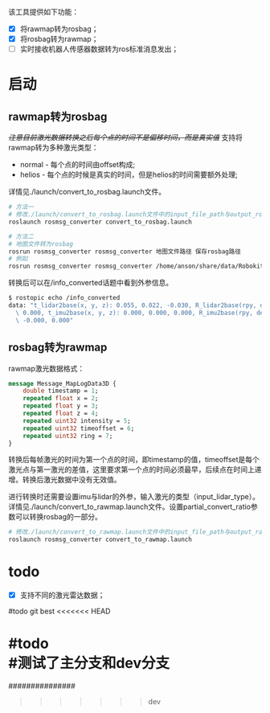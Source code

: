 该工具提供如下功能：

- [x] 将rawmap转为rosbag；
- [x] 将rosbag转为rawmap；
- [ ] 实时接收机器人传感器数据转为ros标准消息发出；

# 启动

## rawmap转为rosbag

~~*注意目前激光数据转换之后每个点的时间不是偏移时间，而是真实值*~~
支持将rawmap转为多种激光类型：
- normal - 每个点的时间由offset构成;
- helios - 每个点的时候是真实的时间，但是helios的时间需要额外处理;

详情见./launch/convert_to_rosbag.launch文件。

```bash
# 方法一
# 修改./launch/convert_to_rosbag.launch文件中的input_file_path与output_rosbag_path后，运行
roslaunch rosmsg_converter convert_to_rosbag.launch

# 方法二
# 地图文件转为rosbag
rosrun rosmsg_converter rosmsg_converter 地图文件路径 保存rosbag路径
# 例如
rosrun rosmsg_converter rosmsg_converter /home/anson/share/data/Robokit_2021-06-18_15-00-24.rawmap /home/anson/rosbag/converted.bag

```

转换后可以在/info_converted话题中看到外参信息。

```bash
$ rostopic echo /info_converted
data: "t_lidar2base(x, y, z): 0.055, 0.022, -0.030, R_lidar2base(rpy, deg): 0.000 , 0.000,\
  \ 0.000, t_imu2base(x, y, z): 0.000, 0.000, 0.000, R_imu2base(rpy, deg): 0.000 ,\
  \ -0.000, 0.000"

```

## rosbag转为rawmap

rawmap激光数据格式：

```protobuf
message Message_MapLogData3D {
    double timestamp = 1;
    repeated float x = 2;
    repeated float y = 3;
    repeated float z = 4;
    repeated uint32 intensity = 5;
    repeated uint32 timeoffset = 6;
    repeated uint32 ring = 7;
}
```

转换后每帧激光的时间为第一个点的时间，即timestamp的值，timeoffset是每个激光点与第一激光的差值，这里要求第一个点的时间必须最早，后续点在时间上递增。转换后激光数据中没有无效值。

进行转换时还需要设置imu与lidar的外参，输入激光的类型（input_lidar_type）。详情见./launch/convert_to_rawmap.launch文件。设置partial_convert_ratio参数可以转换rosbag的一部分。

```bash
# 修改./launch/convert_to_rawmap.launch文件中的input_file_path与output_rawmao_path后，运行
roslaunch rosmsg_converter convert_to_rawmap.launch
```

# todo

- [x] 支持不同的激光雷达数据；

#todo git best
<<<<<<< HEAD

#todo   
#测试了主分支和dev分支
=======
###############
>>>>>>> dev
